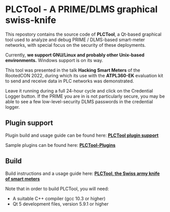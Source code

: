 # PLCTool - A PRIME/DLMS graphical swiss-knife

This repostory contains the source code of **PLCTool**, a Qt-based graphical tool used to analyze and debug PRIME / DLMS-based smart-meter networks, with special focus on the security of these deployments.

Currently, **we support GNU/Linux and probably other Unix-based environments.** Windows support is on its way.

This tool was presented in the talk **Hacking Smart Meters** of the RootedCON 2022, during which its use with the **ATPL360-EK** evaluation kit to send and receive data in PLC networks was demonstrated.

Leave it running during a full 24-hour cycle and click on the Credential Logger button. If the PRIME you are in is not particularly secure, you may be able to see a few low-level-security DLMS passwords in the credential logger.


## Plugin support

Plugin build and usage guide can be found here: [**PLCTool plugin support**](https://www.tarlogic.com/blog/plctool-plugin-support/)

Sample plugins can be found here: [**PLCTool-Plugins**](https://github.com/TarlogicSecurity/PLCTool-Plugins)


## Build

Build instructions and a usage guide here: [**PLCTool, the Swiss army knife of smart meters**](https://www.tarlogic.com/blog/plctool-swiss-army-knife-of-smart-meters/)


Note that in order to build PLCTool, you will need:

- A suitable C++ compiler (gcc 10.3 or higher)
- Qt 5 development files, version 5.9.1 or higher

